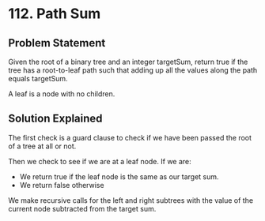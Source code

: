 # 112. Path Sum

## Problem Statement

Given the root of a binary tree and an integer targetSum, return true if the tree has a root-to-leaf path such that adding up all the values along the path equals targetSum.

A leaf is a node with no children.

## Solution Explained

The first check is a guard clause to check if we have been passed the root of a tree at all or not.

Then we check to see if we are at a leaf node. If we are:

- We return true if the leaf node is the same as our target sum.
- We return false otherwise

We make recursive calls for the left and right subtrees with the value of the current node subtracted from the target sum.
